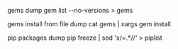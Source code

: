 gems dump
gem list --no-versions > gems

gems install from file dump
cat gems | xargs gem install

pip packages dump
pip freeze | sed 's/=.*//' > piplist
